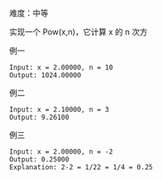 难度：中等

实现一个 Pow(x,n)，它计算 x 的 n 次方

例一
````
Input: x = 2.00000, n = 10
Output: 1024.00000
````

例二
````
Input: x = 2.10000, n = 3
Output: 9.26100
````

例三
````
Input: x = 2.00000, n = -2
Output: 0.25000
Explanation: 2-2 = 1/22 = 1/4 = 0.25
````















